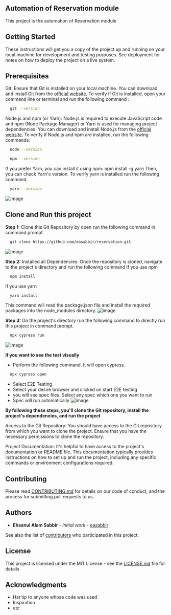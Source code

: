 ## Automation of Reservation module

This project is the automation of Reservation module

## Getting Started
These instructions will get you a copy of the project up and running on your local machine for development and testing purposes. See deployment for notes on how to deploy the project on a live system.

## Prerequisites
Git: Ensure that Git is installed on your local machine. You can download and install Git from the [official website.](https://git-scm.com/downloads) To verify if Git is installed, open your command line or terminal and run the following command : 
```bash
  git --version
```

Node.js and npm (or Yarn): Node.js is required to execute JavaScript code and npm (Node Package Manager) or Yarn is used for managing project dependencies. You can download and install Node.js from the [official website.](https://nodejs.org/en/download) To verify if Node.js and npm are installed, run the following commands: 
```bash
  node --version
```
```bash
  npm --version
```
If you prefer Yarn, you can install it using npm: npm install -g yarn Then, you can check Yarn's version. To verify yarn is installed run the following command.
```bash
  yarn --version
```
![image](https://github.com/easabbir/reservation/assets/110620143/3efbf64b-888a-41aa-b57d-a41e08a3ad4c)

## Clone and Run this project
**Step 1:**  Clone this Git Repository by open run the following command in command prompt
```bash
  git clone https://github.com/easabbir/reservation.git
```
![image](https://github.com/easabbir/reservation/assets/110620143/3472e455-ab51-4387-a0ab-5e29da49e5e7)


**Step 2:** Installed all Dependencies: Once the repository is cloned, navigate to the project's directory and run the following command
If you use npm
```bash
  npm install
```
If you use yarn
```bash
  yarn install
```
This command will read the package.json file and install the required packages into the node_modules directory.
![image](https://github.com/easabbir/reservation/assets/110620143/95b63945-15b0-4616-b498-3dac900c3dfb)


**Step 3:** On the project's directory run the following command to directly run this project in command prompt.
```bash
  npx cypress run
```
![image](https://github.com/easabbir/reservation/assets/110620143/a9c9a662-a354-4f88-a9bd-b3cf8639e65c)

**If you want to see the test visually**
  - Perform the following command. It will open cypress.
```bash
  npx cypress open
```
  - Select E2E Testing
  - Select your desire browser and clicked on start E2E testing
  - you will see spec files. Select any spec which one you want to run
  - Spec will run automatically
    ![image](https://github.com/easabbir/reservation/assets/110620143/df3b9a5f-214e-43a1-a488-fc0f3ff815df)

**By following these steps, you'll clone the Git repository, install the project's dependencies, and run the project**

Access to the Git Repository: You should have access to the Git repository from which you want to clone the project. 
Ensure that you have the necessary permissions to clone the repository.

Project Documentation: It's helpful to have access to the project's documentation or README file. 
This documentation typically provides instructions on how to set up and run the project, 
including any specific commands or environment configurations required.

## Contributing

Please read [CONTRIBUTING.md](https://gist.github.com/PurpleBooth/b24679402957c63ec426) for details on our code of conduct, and the process for submitting pull requests to us.

## Authors

* **Ehsanul Alam Sabbir** - *Initial work* - [easabbir](https://github.com/easabbir)

See also the list of [contributors](https://github.com/your/project/contributors) who participated in this project.

## License

This project is licensed under the MIT License - see the [LICENSE.md](LICENSE.md) file for details

## Acknowledgments

* Hat tip to anyone whose code was used
* Inspiration
* etc
